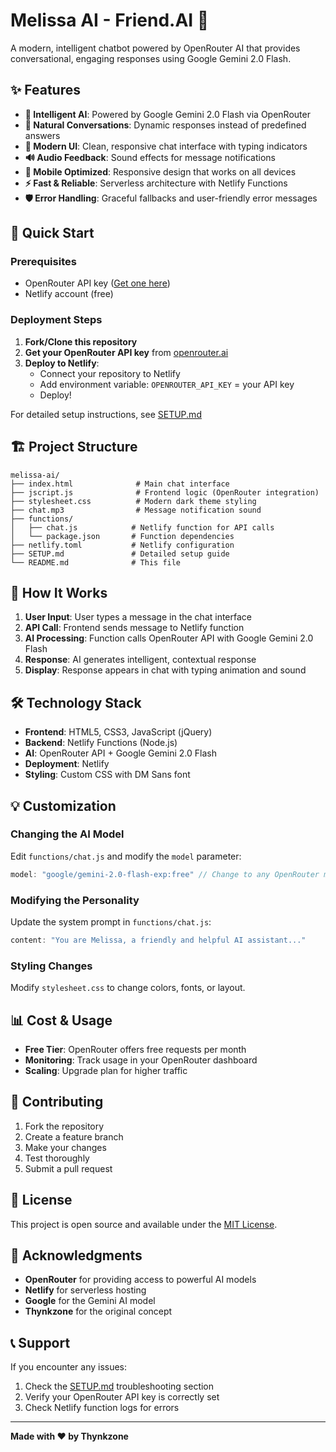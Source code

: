 # Melissa AI - Friend.AI 🤖

A modern, intelligent chatbot powered by OpenRouter AI that provides conversational, engaging responses using Google Gemini 2.0 Flash.

## ✨ Features

- **🤖 Intelligent AI**: Powered by Google Gemini 2.0 Flash via OpenRouter
- **💬 Natural Conversations**: Dynamic responses instead of predefined answers
- **🎨 Modern UI**: Clean, responsive chat interface with typing indicators
- **🔊 Audio Feedback**: Sound effects for message notifications
- **📱 Mobile Optimized**: Responsive design that works on all devices
- **⚡ Fast & Reliable**: Serverless architecture with Netlify Functions
- **🛡️ Error Handling**: Graceful fallbacks and user-friendly error messages

## 🚀 Quick Start

### Prerequisites
- OpenRouter API key ([Get one here](https://openrouter.ai/))
- Netlify account (free)

### Deployment Steps

1. **Fork/Clone this repository**
2. **Get your OpenRouter API key** from [openrouter.ai](https://openrouter.ai/)
3. **Deploy to Netlify**:
   - Connect your repository to Netlify
   - Add environment variable: `OPENROUTER_API_KEY` = your API key
   - Deploy!

For detailed setup instructions, see [SETUP.md](SETUP.md)

## 🏗️ Project Structure

```
melissa-ai/
├── index.html              # Main chat interface
├── jscript.js              # Frontend logic (OpenRouter integration)
├── stylesheet.css          # Modern dark theme styling
├── chat.mp3                # Message notification sound
├── functions/
│   ├── chat.js            # Netlify function for API calls
│   └── package.json       # Function dependencies
├── netlify.toml           # Netlify configuration
├── SETUP.md               # Detailed setup guide
└── README.md              # This file
```

## 🎯 How It Works

1. **User Input**: User types a message in the chat interface
2. **API Call**: Frontend sends message to Netlify function
3. **AI Processing**: Function calls OpenRouter API with Google Gemini 2.0 Flash
4. **Response**: AI generates intelligent, contextual response
5. **Display**: Response appears in chat with typing animation and sound

## 🛠️ Technology Stack

- **Frontend**: HTML5, CSS3, JavaScript (jQuery)
- **Backend**: Netlify Functions (Node.js)
- **AI**: OpenRouter API + Google Gemini 2.0 Flash
- **Deployment**: Netlify
- **Styling**: Custom CSS with DM Sans font

## 💡 Customization

### Changing the AI Model
Edit `functions/chat.js` and modify the `model` parameter:
```javascript
model: "google/gemini-2.0-flash-exp:free" // Change to any OpenRouter model
```

### Modifying the Personality
Update the system prompt in `functions/chat.js`:
```javascript
content: "You are Melissa, a friendly and helpful AI assistant..."
```

### Styling Changes
Modify `stylesheet.css` to change colors, fonts, or layout.

## 📊 Cost & Usage

- **Free Tier**: OpenRouter offers free requests per month
- **Monitoring**: Track usage in your OpenRouter dashboard
- **Scaling**: Upgrade plan for higher traffic

## 🤝 Contributing

1. Fork the repository
2. Create a feature branch
3. Make your changes
4. Test thoroughly
5. Submit a pull request

## 📄 License

This project is open source and available under the [MIT License](LICENSE).

## 🙏 Acknowledgments

- **OpenRouter** for providing access to powerful AI models
- **Netlify** for serverless hosting
- **Google** for the Gemini AI model
- **Thynkzone** for the original concept

## 📞 Support

If you encounter any issues:
1. Check the [SETUP.md](SETUP.md) troubleshooting section
2. Verify your OpenRouter API key is correctly set
3. Check Netlify function logs for errors

---

**Made with ❤️ by Thynkzone**
